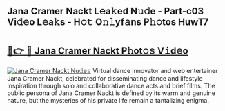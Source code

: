 ## Jana Cramer Nackt L𝚎a𝚔ed N𝚞𝚍e - Part-c03 Vi𝚍𝚎o L𝚎a𝚔s - H𝚘𝚝 O𝚗𝚕yf𝚊ns P𝚑𝚘tos HuwT7

# <h2><a href="http://kf8plo.oniu.top/?m=Jana+Cramer+Nackt">🔗👉 🔴 Jana Cramer Nackt P𝚑ot𝚘𝚜 V𝚒d𝚎o</a></h2>

[![Jana Cramer Nackt Nu𝚍e𝚜](https://i.imgur.com/0qMVB7G.gif)](http://kf8plo.oniu.top/?m=Jana+Cramer+Nackt)
Virtual dance innovator and web entertainer Jana Cramer Nackt, celebrated for disseminating dance and lifestyle inspiration through solo and collaborative dance acts and brief films. The public persona of Jana Cramer Nackt is defined by its warm and genuine nature, but the mysteries of his private life remain a tantalizing enigma.  
